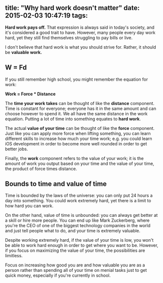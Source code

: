 title: "Why hard work doesn't matter"
date: 2015-02-03 10:47:19
tags:
---

**Hard work pays off.** That expression is always said in today's society, and it's considered a good trait to have. However, many people every day work hard, yet they still find themselves struggling to pay bills or live.

I don't believe that hard work is what you should strive for. Rather, it should be **valuable work.**

## W = Fd

If you still remember high school, you might remember the equation for work:

**Work = Force * Distance**

The **time your work takes** can be thought of like the **distance** component. Time is constant for everyone; everyone has it in the same amount and can choose however to spend it. We all have the same distance in the work equation. Putting a lot of time into something equates to **hard work**.

The actual **value of your time** can be thought of like the **force** component. Just like you can apply more force when lifting something, you can learn different skills to increase how much your time work; e.g. you could learn iOS development in order to become more well rounded in order to get better jobs.

Finally, the **work** component refers to the value of your work; it is the amount of work you output based on your time and the value of your time, the product of force times distance.

## Bounds to time and value of time

Time is bounded by the laws of the universe: you can only put 24 hours a day into something. You could work extremely hard, yet there is a limit to how hard you can work.

On the other hand, value of time is unbounded: you can always get better at a skill or hire more people. You can end up like Mark Zuckerberg, where you're the CEO of one of the biggest technology companies in the world and just tell people what to do, and your time is extremely valuable.

Despite working extremely hard, if the value of your time is low, you won't be able to work hard enough in order to get where you want to be. However, if you focus on maximizing the value of your time, the possibilities are limitless.

Focus on increasing how good you are and how valuable you are as a person rather than spending all of your time on menial tasks just to get quick money, especially if you're currently in school.

